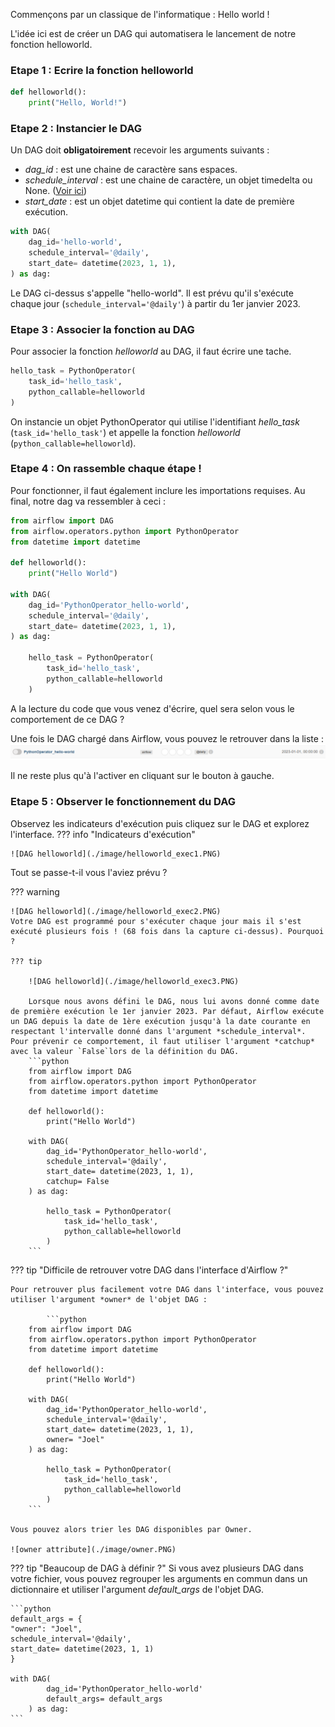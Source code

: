 Commençons par un classique de l'informatique : Hello world !

L'idée ici est de créer un DAG qui automatisera le lancement de notre fonction helloworld.

### **Etape 1 : Ecrire la fonction helloworld**
```python
def helloworld():
    print("Hello, World!")
```

### **Etape 2 : Instancier le DAG**
Un DAG doit **obligatoirement** recevoir les arguments suivants :

- *dag_id* : est une chaine de caractère sans espaces.
- *schedule_interval* : est une chaine de caractère, un objet timedelta ou None. ([Voir ici](https://airflow.apache.org/docs/apache-airflow/1.10.1/scheduler.html#dag-runs))
- *start_date* : est un objet datetime qui contient la date de première exécution.

```python
with DAG(
    dag_id='hello-world',
    schedule_interval='@daily',
    start_date= datetime(2023, 1, 1),
) as dag:
```

Le DAG ci-dessus s'appelle "hello-world". Il est prévu qu'il s'exécute chaque jour (`schedule_interval='@daily'`) à partir du 1er janvier 2023.

### **Etape 3 : Associer la fonction au DAG**
Pour associer la fonction *helloworld* au DAG, il faut écrire une tache.

```python
hello_task = PythonOperator(
	task_id='hello_task',
	python_callable=helloworld
)
```
On instancie un objet PythonOperator qui utilise l'identifiant *hello_task* (`task_id='hello_task'`) et appelle la fonction *helloworld* (`python_callable=helloworld`).

### **Etape 4 : On rassemble chaque étape !**

Pour fonctionner, il faut également inclure les importations requises. Au final, notre dag va ressembler à ceci :

```python
from airflow import DAG
from airflow.operators.python import PythonOperator
from datetime import datetime

def helloworld():
    print("Hello World")

with DAG(
    dag_id='PythonOperator_hello-world',
    schedule_interval='@daily',
    start_date= datetime(2023, 1, 1),
) as dag:
    
    hello_task = PythonOperator(
        task_id='hello_task',
        python_callable=helloworld
    )
```

A la lecture du code que vous venez d'écrire, quel sera selon vous le comportement de ce DAG ?

Une fois le DAG chargé dans Airflow, vous pouvez le retrouver dans la liste :
![DAG helloworld](./image/helloworld_UI1.PNG)



Il ne reste plus qu'à l'activer en cliquant sur le bouton à gauche.

### **Etape 5 : Observer le fonctionnement du DAG**

Observez les indicateurs d'exécution puis cliquez sur le DAG et explorez l'interface.
??? info "Indicateurs d'exécution"

	![DAG helloworld](./image/helloworld_exec1.PNG)

Tout se passe-t-il vous l'aviez prévu ?

??? warning
	
	![DAG helloworld](./image/helloworld_exec2.PNG)
	Votre DAG est programmé pour s'exécuter chaque jour mais il s'est exécuté plusieurs fois ! (68 fois dans la capture ci-dessus). Pourquoi ?
	
	??? tip 
		
		![DAG helloworld](./image/helloworld_exec3.PNG)
		
		Lorsque nous avons défini le DAG, nous lui avons donné comme date de première exécution le 1er janvier 2023. Par défaut, Airflow exécute un DAG depuis la date de 1ère exécution jusqu'à la date courante en respectant l'intervalle donné dans l'argument *schedule_interval*. Pour prévenir ce comportement, il faut utiliser l'argument *catchup* avec la valeur `False`lors de la définition du DAG.
		```python
		from airflow import DAG
		from airflow.operators.python import PythonOperator
		from datetime import datetime

		def helloworld():
			print("Hello World")

		with DAG(
			dag_id='PythonOperator_hello-world',
			schedule_interval='@daily',
			start_date= datetime(2023, 1, 1),
			catchup= False
		) as dag:
			
			hello_task = PythonOperator(
				task_id='hello_task',
				python_callable=helloworld
			)
		```

??? tip "Difficile de retrouver votre DAG dans l'interface d'Airflow ?"
	
	Pour retrouver plus facilement votre DAG dans l'interface, vous pouvez utiliser l'argument *owner* de l'objet DAG :
	
			```python
		from airflow import DAG
		from airflow.operators.python import PythonOperator
		from datetime import datetime

		def helloworld():
			print("Hello World")

		with DAG(
			dag_id='PythonOperator_hello-world',
			schedule_interval='@daily',
			start_date= datetime(2023, 1, 1),
			owner= "Joel"
		) as dag:
			
			hello_task = PythonOperator(
				task_id='hello_task',
				python_callable=helloworld
			)
		```
		
	Vous pouvez alors trier les DAG disponibles par Owner.
	
	![owner attribute](./image/owner.PNG)

??? tip "Beaucoup de DAG à définir ?"
	Si vous avez plusieurs DAG dans votre fichier, vous pouvez regrouper les arguments en commun dans un dictionnaire et utiliser l'argument *default_args* de l'objet DAG.
	
	```python
	default_args = {
    "owner": "Joel",
	schedule_interval='@daily',
	start_date= datetime(2023, 1, 1)
	}
	
	with DAG(
			dag_id='PythonOperator_hello-world'
			default_args= default_args
		) as dag:
	```